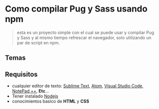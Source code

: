 # Como compilar Pug y Sass usando npm

> esta es un proyecto simple con el cual se puede usar y compilar Pug y Sass y al mismo tiempo refrescar el navegador, solo utilizando un par de script en npm.

## Temas

## Requisitos

- cualquier editor de texto: [Sublime Text](https://www.sublimetext.com/), [Atom](https://atom.io/), [Visual Studio Code](https://code.visualstudio.com/), [NotePad ++](https://notepad-plus-plus.org/), **Etc**...
- Tener instalado [Nodejs](https://nodejs.org/es/)
- conocimientos basico de **HTML** y **CSS**

